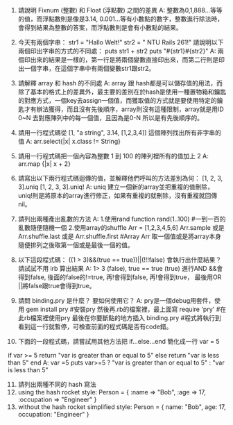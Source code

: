 1.	請說明 Fixnum (整數) 和 Float (浮點數) 之間的差異
A: 整數為0,1,888…等等的值，而浮點數則是像是3.14, 0.001…等有小數點的數字，整數進行除法時，會得到結果為整數的答案，而浮點數則是會有小數點的結果。


2.	今天有兩個字串：
str1 = "Hallo Welt!" 
str2 = " NTU Rails 261!"
請說明以下兩個印出字串的方式的不同處：
puts str1 + str2
puts "#{str1}#{str2}"
A: 兩個印出來的結果是一樣的，第一行是將兩個變數直接印出來，而第二行則是印出一個字串，在這個字串中有兩個變數str1跟str2。


3.	請解釋 array 和 hash 的不同處
A: array 跟 hash都是可以儲存值的用法，而除了基本的格式上的差異外，最主要的差別在於hash是使用一種置物箱和鑰匙的對應方式，一個key去assign一個值，而獲取值的方式就是要使用特定的鑰匙才有辦法獲得，而且沒有先後順序，array則沒有這種限制，array就是用ID 0~N 去對應陣列中的每一個值，且因為是0-N 所以是有先後順序的。


4.	請用一行程式碼從 [1, "a string", 3.14, [1,2,3,4]] 這個陣列找出所有非字串的值
A: arr.select{|x| x.class != String}


5.	請用一行程式碼把一個內容為整數 1 到 100 的陣列裡所有的值加上 2
A: arr.map {|x| x + 2}


6.	請寫出以下兩行程式碼迴傳的值，並解釋他們呼叫的方法差別為何：
[1, 2, 3, 3].uniq
[1, 2, 3, 3].uniq!
A: uniq 建立一個新的array並把重複的值刪除，uniq!則是將原本的array進行修正，如果有重複的就刪除，沒有重複就回傳nil。


7.	請列出兩種產出亂數的方法
A: 
1.使用rand function
rand(1..100) #一到一百的亂數隨便隨機一個
2.使用array的shuffle
Arr = [1,2,3,4,5,6]
Arr.sample 或是 Arr.shuffle.last 或是 Arr.shuffle.first #Array Arr 取一個值或是將array本身隨便排列之後取第一個或是最後一個的值。


8.	以下這段程式碼：
((1 > 3)&&(true == true))||(!!!false)
會執行出什麼結果？ 請試試不用 irb 算出結果
A:  1> 3 (false), true == true (true) 進行AND &&會得到false, 後面的false的!=true, 再!會得到false, 再!會得到true， 最後用OR ||將false跟true會得到true。


9.	請問 binding.pry 是什麼？ 要如何使用它？
A: pry是一個debug用套件，使用
gem install pry #安裝pry
然後再.rb的檔案裡，最上面寫
require 'pry' #在此rb檔案裡使用pry
最後在你要斷點的地方插入
binding.pry #程式將執行到看到這一行就暫停，可檢查前面的程式碼是否有code錯。


10.	下面的一段程式碼，請嘗試用其他方法把 if...else...end 簡化成一行
	var = 5

if var >= 5
  return "var is greater than or equal to 5"
else
  return "var is less than 5"
end
A: 
var =5
puts var>=5 ? "var is greater than or equal to 5" : "var is less than 5"


11.	請列出兩種不同的 hash 寫法
1. using the hash rocket style: 
Person = {
:name => "Bob",
:age => 17,
:occupation => "Engineer"
}
2. without the hash rocket simplified style: 
Person = {
name: "Bob",
age: 17,
occupation: "Engineer"
}
